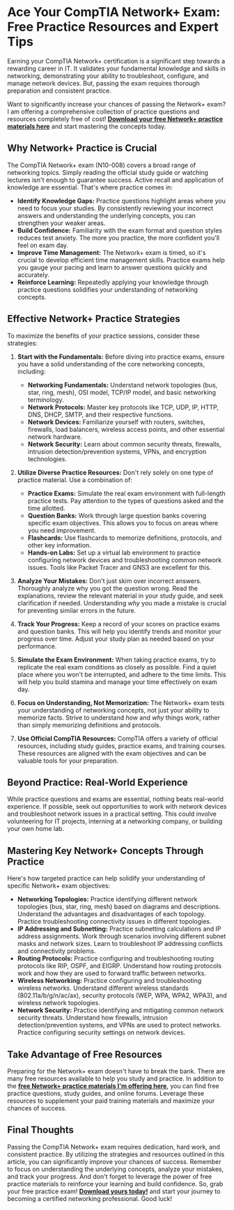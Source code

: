 # Ace Your CompTIA Network+ Exam: Free Practice Resources and Expert Tips

Earning your CompTIA Network+ certification is a significant step towards a rewarding career in IT. It validates your fundamental knowledge and skills in networking, demonstrating your ability to troubleshoot, configure, and manage network devices. But, passing the exam requires thorough preparation and consistent practice.

Want to significantly increase your chances of passing the Network+ exam? I am offering a comprehensive collection of practice questions and resources completely free of cost! **[Download your free Network+ practice materials here](https://udemywork.com/network-practice)** and start mastering the concepts today.

## Why Network+ Practice is Crucial

The CompTIA Network+ exam (N10-008) covers a broad range of networking topics. Simply reading the official study guide or watching lectures isn't enough to guarantee success.  Active recall and application of knowledge are essential. That's where practice comes in:

*   **Identify Knowledge Gaps:** Practice questions highlight areas where you need to focus your studies.  By consistently reviewing your incorrect answers and understanding the underlying concepts, you can strengthen your weaker areas.
*   **Build Confidence:** Familiarity with the exam format and question styles reduces test anxiety.  The more you practice, the more confident you'll feel on exam day.
*   **Improve Time Management:** The Network+ exam is timed, so it's crucial to develop efficient time management skills.  Practice exams help you gauge your pacing and learn to answer questions quickly and accurately.
*   **Reinforce Learning:**  Repeatedly applying your knowledge through practice questions solidifies your understanding of networking concepts.

## Effective Network+ Practice Strategies

To maximize the benefits of your practice sessions, consider these strategies:

1.  **Start with the Fundamentals:** Before diving into practice exams, ensure you have a solid understanding of the core networking concepts, including:

    *   **Networking Fundamentals:**  Understand network topologies (bus, star, ring, mesh), OSI model, TCP/IP model, and basic networking terminology.
    *   **Network Protocols:**  Master key protocols like TCP, UDP, IP, HTTP, DNS, DHCP, SMTP, and their respective functions.
    *   **Network Devices:** Familiarize yourself with routers, switches, firewalls, load balancers, wireless access points, and other essential network hardware.
    *   **Network Security:**  Learn about common security threats, firewalls, intrusion detection/prevention systems, VPNs, and encryption technologies.
2.  **Utilize Diverse Practice Resources:** Don't rely solely on one type of practice material. Use a combination of:

    *   **Practice Exams:** Simulate the real exam environment with full-length practice tests.  Pay attention to the types of questions asked and the time allotted.
    *   **Question Banks:**  Work through large question banks covering specific exam objectives. This allows you to focus on areas where you need improvement.
    *   **Flashcards:** Use flashcards to memorize definitions, protocols, and other key information.
    *   **Hands-on Labs:**  Set up a virtual lab environment to practice configuring network devices and troubleshooting common network issues.  Tools like Packet Tracer and GNS3 are excellent for this.
3.  **Analyze Your Mistakes:**  Don't just skim over incorrect answers.  Thoroughly analyze why you got the question wrong.  Read the explanations, review the relevant material in your study guide, and seek clarification if needed.  Understanding *why* you made a mistake is crucial for preventing similar errors in the future.
4.  **Track Your Progress:**  Keep a record of your scores on practice exams and question banks. This will help you identify trends and monitor your progress over time.  Adjust your study plan as needed based on your performance.
5.  **Simulate the Exam Environment:**  When taking practice exams, try to replicate the real exam conditions as closely as possible.  Find a quiet place where you won't be interrupted, and adhere to the time limits.  This will help you build stamina and manage your time effectively on exam day.
6.  **Focus on Understanding, Not Memorization:**  The Network+ exam tests your understanding of networking concepts, not just your ability to memorize facts.  Strive to understand *how* and *why* things work, rather than simply memorizing definitions and protocols.
7.  **Use Official CompTIA Resources:**  CompTIA offers a variety of official resources, including study guides, practice exams, and training courses.  These resources are aligned with the exam objectives and can be valuable tools for your preparation.

## Beyond Practice: Real-World Experience

While practice questions and exams are essential, nothing beats real-world experience.  If possible, seek out opportunities to work with network devices and troubleshoot network issues in a practical setting.  This could involve volunteering for IT projects, interning at a networking company, or building your own home lab.

## Mastering Key Network+ Concepts Through Practice

Here's how targeted practice can help solidify your understanding of specific Network+ exam objectives:

*   **Networking Topologies:**  Practice identifying different network topologies (bus, star, ring, mesh) based on diagrams and descriptions. Understand the advantages and disadvantages of each topology.  Practice troubleshooting connectivity issues in different topologies.
*   **IP Addressing and Subnetting:**  Practice subnetting calculations and IP address assignments.  Work through scenarios involving different subnet masks and network sizes. Learn to troubleshoot IP addressing conflicts and connectivity problems.
*   **Routing Protocols:**  Practice configuring and troubleshooting routing protocols like RIP, OSPF, and EIGRP.  Understand how routing protocols work and how they are used to forward traffic between networks.
*   **Wireless Networking:**  Practice configuring and troubleshooting wireless networks.  Understand different wireless standards (802.11a/b/g/n/ac/ax), security protocols (WEP, WPA, WPA2, WPA3), and wireless network topologies.
*   **Network Security:**  Practice identifying and mitigating common network security threats.  Understand how firewalls, intrusion detection/prevention systems, and VPNs are used to protect networks.  Practice configuring security settings on network devices.

## Take Advantage of Free Resources

Preparing for the Network+ exam doesn't have to break the bank. There are many free resources available to help you study and practice.  In addition to the **[free Network+ practice materials I'm offering here](https://udemywork.com/network-practice)**, you can find free practice questions, study guides, and online forums.  Leverage these resources to supplement your paid training materials and maximize your chances of success.

## Final Thoughts

Passing the CompTIA Network+ exam requires dedication, hard work, and consistent practice. By utilizing the strategies and resources outlined in this article, you can significantly improve your chances of success. Remember to focus on understanding the underlying concepts, analyze your mistakes, and track your progress. And don't forget to leverage the power of free practice materials to reinforce your learning and build confidence. So, grab your free practice exam! **[Download yours today!](https://udemywork.com/network-practice)** and start your journey to becoming a certified networking professional. Good luck!
